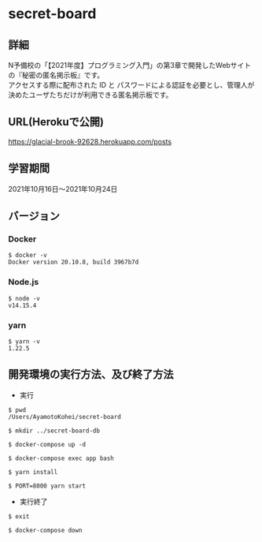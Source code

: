 # secret-board

## 詳細
N予備校の「【2021年度】プログラミング入門」の第3章で開発したWebサイトの『秘密の匿名掲示板』です。<br>
アクセスする際に配布された ID と パスワードによる認証を必要とし、管理人が決めたユーザたちだけが利用できる匿名掲示板です。

## URL(Herokuで公開)
https://glacial-brook-92628.herokuapp.com/posts

## 学習期間
2021年10月16日〜2021年10月24日

## バージョン
### Docker
```
$ docker -v
Docker version 20.10.8, build 3967b7d
```
### Node.js
```
$ node -v
v14.15.4
```

### yarn
```
$ yarn -v
1.22.5
```

## 開発環境の実行方法、及び終了方法
+ 実行
```
$ pwd
/Users/AyamotoKohei/secret-board

$ mkdir ../secret-board-db

$ docker-compose up -d

$ docker-compose exec app bash

$ yarn install

$ PORT=8000 yarn start
```

+ 実行終了
```
$ exit

$ docker-compose down
```
